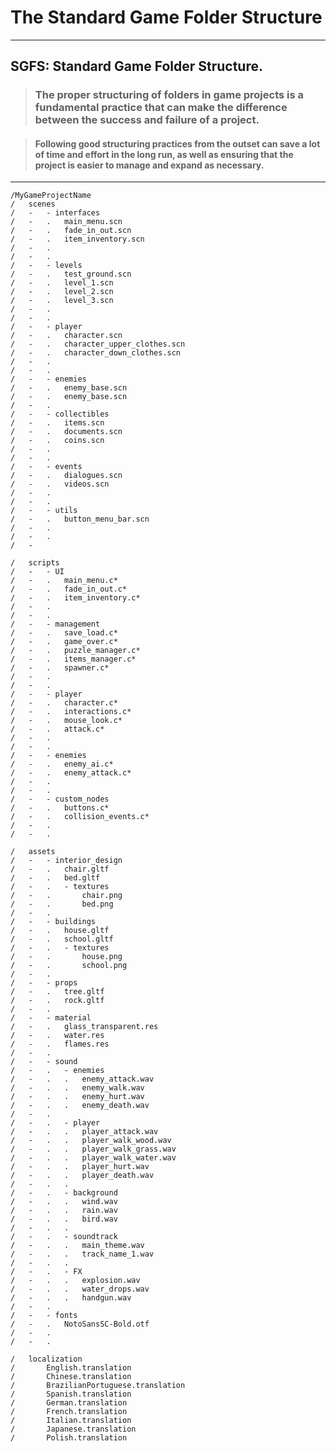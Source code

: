 # The Standard Game Folder Structure
___
## SGFS: Standard Game Folder Structure.

> ### **The proper structuring of folders in game projects is a fundamental practice that can make the difference between the success and failure of a project.**

> #### Following good structuring practices from the outset can save a lot of time and effort in the long run, as well as ensuring that the project is easier to manage and expand as necessary.
---

	/MyGameProjectName
	/	scenes
	/	-	- interfaces
	/	-	.	main_menu.scn
	/	-	.	fade_in_out.scn
	/	-	.	item_inventory.scn
	/	-	.
	/	-	.
	/	-	- levels
	/	-	.	test_ground.scn
	/	-	.	level_1.scn
	/	-	.	level_2.scn
	/	-	.	level_3.scn
	/	-	.
	/	-	.
	/	-	- player
	/	-	.	character.scn
	/	-	.	character_upper_clothes.scn
	/	-	.	character_down_clothes.scn
	/	-	.
	/	-	.
	/	-	- enemies
	/	-	.	enemy_base.scn
	/	-	.	enemy_base.scn
	/	-	.
	/	-	- collectibles
	/	-	.	items.scn
	/	-	.	documents.scn
	/	-	.	coins.scn
	/	-	.
	/	-	.
	/	-	- events
	/	-	.	dialogues.scn
	/	-	.	videos.scn
	/	-	.
	/	-	.
	/	-	- utils
	/	-	.	button_menu_bar.scn
	/	-	.
	/	-	.
	/	-
>
	/	scripts
	/	-	- UI
	/	-	.	main_menu.c*
	/	-	.	fade_in_out.c*
	/	-	.	item_inventory.c*
	/	-	.
	/	-	.
	/	-	- management
	/	-	.	save_load.c*
	/	-	.	game_over.c*
	/	-	.	puzzle_manager.c*
	/	-	.	items_manager.c*
	/	-	.	spawner.c*
	/	-	.
	/	-	.
	/	-	- player
	/	-	.	character.c*
	/	-	.	interactions.c*
	/	-	.	mouse_look.c*
	/	-	.	attack.c*
	/	-	.
	/	-	.
	/	-	- enemies
	/	-	.	enemy_ai.c*
	/	-	.	enemy_attack.c*
	/	-	.
	/	-	.
	/	- 	- custom_nodes
	/	-	.	buttons.c*
	/	-	.	collision_events.c*
	/   -   .
	/   -   .
>
	/	assets
	/	-	- interior_design
	/	-	.	chair.gltf
	/	-	.	bed.gltf
	/	-	.	- textures
	/	-	.		chair.png
	/	-	.		bed.png
	/	-   .
	/	-	- buildings
	/	-	.	house.gltf
	/	-	.	school.gltf
	/	-	.	- textures
	/	-	.		house.png
	/	-	.		school.png
	/	-	.
	/	-	- props
	/	-	.	tree.gltf
	/	-	.	rock.gltf
	/	-	.
	/	-	- material
	/	-	.	glass_transparent.res
	/	-	.	water.res
	/	-	.	flames.res
	/	-	.
	/	-	- sound
	/	-	.	- enemies
	/	-	.	.	enemy_attack.wav
	/	-	.	.	enemy_walk.wav
	/	-	.	.	enemy_hurt.wav
	/	-	.	.	enemy_death.wav
	/	-	.
	/	-	.	- player
	/	-	.	.	player_attack.wav
	/	-	.	.	player_walk_wood.wav
	/	-	.	.	player_walk_grass.wav
	/	-	.	.	player_walk_water.wav
	/	-	.	.	player_hurt.wav
	/	-	.	.	player_death.wav
	/	-	.	.
	/	-	.	- background
	/	-	.	.	wind.wav
	/	-	.	.	rain.wav
	/	-	.	.	bird.wav
	/	-	.	.
	/	-	.	- soundtrack
	/	-	.	.	main_theme.wav
	/	-	.	.	track_name_1.wav
	/	-	.	.
	/	-	.	- FX
	/	-	.	.	explosion.wav
	/	-	.	.	water_drops.wav
	/	-	.	.	handgun.wav
	/	-	.
	/	-	- fonts
	/	-	.	NotoSansSC-Bold.otf
	/	-	.
	/	-	.
>
	/	localization
	/		English.translation
	/		Chinese.translation
	/		BrazilianPortuguese.translation
	/		Spanish.translation
	/		German.translation
	/		French.translation
	/		Italian.translation
	/		Japanese.translation
	/		Polish.translation
